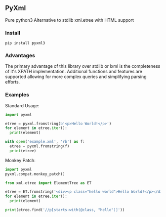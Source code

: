 PyXml
------
Pure python3 Alternative to stdlib xml.etree with HTML support

### Install

```
pip install pyxml3
```

### Advantages

The primary advantage of this library over stdlib or lxml is the completeness
of it's XPATH implementation. Additional functions and features are supported
allowing for more complex queries and simplifying parsing efforts.

### Examples

Standard Usage:

```python
import pyxml

etree = pyxml.fromstring(b'<p>Hello World!</p>')
for element in etree.iter():
  print(element)

with open('example.xml', 'rb') as f:
  etree = pyxml.fromstring(f)
  print(etree)
```

Monkey Patch:

```python
import pyxml
pyxml.compat.monkey_patch()

from xml.etree import ElementTree as ET

etree = ET.fromstring('<div><p class="hello world">Hello World!</p></div>')
for element in etree.iter():
  print(element)

print(etree.find('//p[starts-with(@class, "hello")]'))
```
